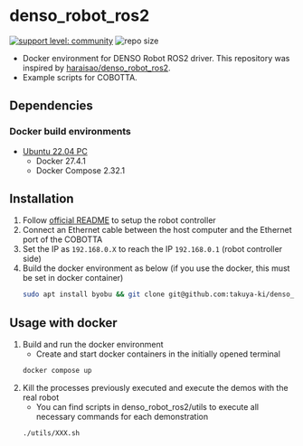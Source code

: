 # denso_robot_ros2

[![support level: community](https://img.shields.io/badge/support%20level-community-lightgray.svg)](https://rosindustrial.org/news/2016/10/7/better-supporting-a-growing-ros-industrial-software-platform)
![repo size](https://img.shields.io/github/repo-size/takuya-ki/denso_robot_ros2)

- Docker environment for DENSO Robot ROS2 driver. This repository was inspired by [haraisao/denso_robot_ros2](https://github.com/haraisao/denso_robot_ros2).
- Example scripts for COBOTTA.

## Dependencies

### Docker build environments

- [Ubuntu 22.04 PC](https://ubuntu.com/certified/laptops?q=&limit=20&vendor=Dell&vendor=Lenovo&vendor=HP&release=22.04+LTS)
  - Docker 27.4.1
  - Docker Compose 2.32.1

## Installation

1. Follow [official README](https://github.com/DENSORobot/denso_robot_ros2) to setup the robot controller
2. Connect an Ethernet cable between the host computer and the Ethernet port of the COBOTTA  
3. Set the IP as `192.168.0.X` to reach the IP `192.168.0.1` (robot controller side)  
4. Build the docker environment as below (if you use the docker, this must be set in docker container)  
    ```bash
    sudo apt install byobu && git clone git@github.com:takuya-ki/denso_robot_ros2.git --recursive --depth 1 && cd denso_robot_ros2 && COMPOSE_DOCKER_CLI_BUILD=1 DOCKER_BUILDKIT=1 docker compose build --no-cache --parallel  
    ```

## Usage with docker

1. Build and run the docker environment
    - Create and start docker containers in the initially opened terminal
    ```bash
    docker compose up
    ```
2. Kill the processes previously executed and execute the demos with the real robot
    - You can find scripts in denso_robot_ros2/utils to execute all necessary commands for each demonstration
    ```bash
    ./utils/XXX.sh
    ```
